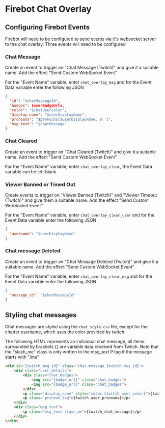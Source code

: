# Firebot Chat Overlay


## Configuring Firebot Events

Firebot will need to be configured to send events via it's websocket server to the chat overlay.  Three events will need to be configured

### Chat Message

Create an event to trigger on "Chat Message (Twitch)" and give it a suitable name.  Add the effect "Send Custom WebSocket Event"

For the "Event Name" variable, enter `chat_overlay_msg` and for the Event Data variable enter the following JSON

```json
{
  "id": "$chatMessageId",
  "badges": $userBadgeUrls,
  "color": "$chatUserColor",
  "display-name": "$userDisplayName",
  "pronouns": "$pronouns[$userDisplayName, 0, ]",
  "msg_text": "$chatMessage"
}
```

### Chat Cleared

Create an event to trigger on "Chat Cleared (Twitch)" and give it a suitable name.  Add the effect "Send Custom WebSocket Event"

For the "Event Name" variable, enter `chat_overlay_clear`, the Event Data variable can be left blank

### Viewer Banned or Timed Out

Create events to trigger on "Viewer Banned (Twitch)" and "Viewer Timeout (Twitch)" and give them a suitable name.  Add the effect "Send Custom WebSocket Event"

For the "Event Name" variable, enter `chat_overlay_clear_user` and for the Event Data variable enter the following JSON

```json
{
  "username": "$userDisplayName"
}
```

### Chat message Deleted

Create an event to trigger on "Chat Message Deleted (Twitch)" and give it a suitable name.  Add the effect "Send Custom WebSocket Event"

For the "Event Name" variable, enter `chat_overlay_clear_msg` and for the Event Data variable enter the following JSON

```json
{
  "message_id": "$chatMessageId"
}
```


## Styling chat messages

Chat messages are styled using the `chat_style.css` file, except for the chatter username, which uses the color provided by twitch.

The following HTML represents an individual chat message, all items surrounded by brackets {} are variable data received from Twitch. Note that the "slash_me" class is only written to the msg_text P tag if the message starts with "/me"

```html
<div id="{twitch_msg_id}" class="chat_message {twitch_msg_id}">
    <div class="user_details">
        <div class="chat_badges">
            <img src="{badge_url}" class="chat_badges">
            <img src="{badge_url}" class="chat_badges">
        </div>
        <p class="display_name" style="color:{twitch_user_color}">{twitch_user_name}</p>
        <p class="pronoun_tag">{twitch_user_pronouns}</p>
    </div>
    <div class="msg_text">
        <p class="msg_text slash_me">{twitch_chat_message}</p>
    </div>
</div>
```
